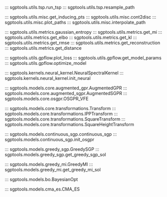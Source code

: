::: sgptools.utils.tsp.run_tsp
::: sgptools.utils.tsp.resample_path

::: sgptools.utils.misc.get_inducing_pts
::: sgptools.utils.misc.cont2disc
::: sgptools.utils.misc.plot_paths
::: sgptools.utils.misc.interpolate_path

::: sgptools.utils.metrics.gaussian_entropy
::: sgptools.utils.metrics.get_mi
::: sgptools.utils.metrics.get_elbo
::: sgptools.utils.metrics.get_kl
::: sgptools.utils.metrics.get_rmse
::: sgptools.utils.metrics.get_reconstruction
::: sgptools.utils.metrics.get_distance

::: sgptools.utils.gpflow.plot_loss
::: sgptools.utils.gpflow.get_model_params
::: sgptools.utils.gpflow.optimize_model

::: sgptools.kernels.neural_kernel.NeuralSpectralKernel
::: sgptools.kernels.neural_kernel.init_neural

::: sgptools.models.core.augmented_gpr.AugmentedGPR
::: sgptools.models.core.augmented_sgpr.AugmentedSGPR
::: sgptools.models.core.osgpr.OSGPR_VFE 

::: sgptools.models.core.transformations.Transform 
::: sgptools.models.core.transformations.IPPTransform
::: sgptools.models.core.transformations.SquareTransform
::: sgptools.models.core.transformations.SquareHeightTransform

::: sgptools.models.continuous_sgp.continuous_sgp
::: sgptools.models.continuous_sgp.init_osgpr

::: sgptools.models.greedy_sgp.GreedySGP
::: sgptools.models.greedy_sgp.get_greedy_sgp_sol

::: sgptools.models.greedy_mi.GreedyMI
::: sgptools.models.greedy_mi.get_greedy_mi_sol

::: sgptools.models.bo.BayesianOpt

::: sgptools.models.cma_es.CMA_ES
